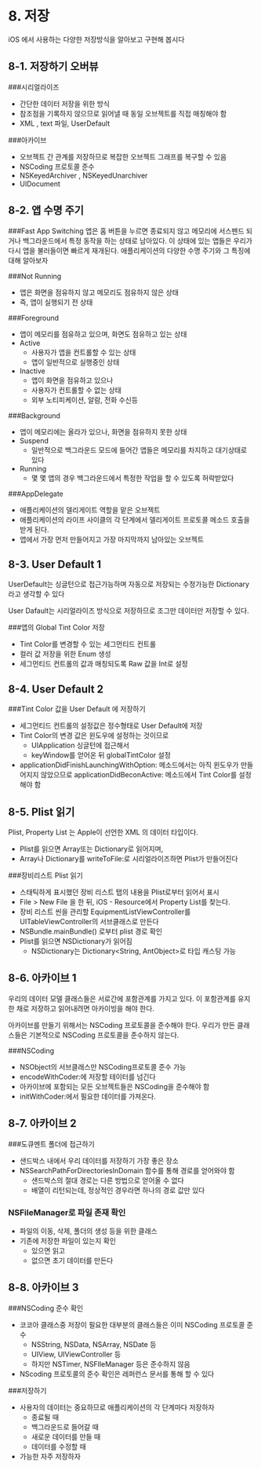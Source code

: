# 8. 저장
iOS 에서 사용하는 다양한 저장방식을 알아보고 구현해 봅시다

## 8-1. 저장하기 오버뷰

###시리얼라이즈
* 간단한 데이터 저장을 위한 방식
* 참조점을 기록하지 않으므로 읽어낼 때 동일 오브젝트를 직접 매칭해야 함
* XML , text 파일, UserDefault

###아카이브
* 오브젝트 간 관계를 저장하므로 복잡한 오브젝트 그래프를 복구할 수 있음
* NSCoding 프로토콜 준수
* NSKeyedArchiver , NSKeyedUnarchiver
* UIDocument

## 8-2. 앱 수명 주기

###Fast App Switching
앱은 홈 버튼을 누르면 종료되지 않고 메모리에 서스펜드 되거나 백그라운드에서 특정 동작을 하는 상태로 남아있다.
이 상태에 있는 앱들은 우리가 다시 앱을 불러들이면 빠르게 재개된다.
애플리케이션의 다양한 수명 주기와 그 특징에 대해 알아보자

###Not Running
* 앱은 화면을 점유하지 않고 메모리도 점유하지 않은 상태
* 즉, 앱이 실행되기 전 상태

###Foreground
* 앱이 메모리를 점유하고 있으며, 화면도 점유하고 있는 상태
* Active
	* 사용자가 앱을 컨트롤할 수 있는 상태
	* 앱이 일반적으로 실행중인 상태
* Inactive
	* 앱이 화면을 점유하고 있으나
	* 사용자가 컨트롤할 수 없는 상태
	* 외부 노티피케이션, 알람, 전화 수신등

###Background
* 앱이 메모리에는 올라가 있으나, 화면을 점유하지 못한 상태
* Suspend
	* 일반적으로 백그라운드 모드에 들어간 앱들은 메모리를 차지하고 대기상태로 있다
* Running
	* 몇 몇 앱의 경우 백그라운드에서 특정한 작업을 할 수 있도록 허락받았다


###AppDelegate
* 애플리케이션의 델리게이트 역할을 맡은 오브젝트
* 애플리케이션의 라이프 사이클의 각 단계에서 델리게이트 프로토콜 메소드 호출을 받게 된다.
* 앱에서 가장 먼저 만들어지고 가장 마지막까지 남아있는 오브젝트



## 8-3. User Default 1
UserDefault는 싱글턴으로 접근가능하며 자동으로 저장되는 수정가능한 Dictionary라고 생각할 수 있다

User Dafault는 시리얼라이즈 방식으로 저장하므로 조그만 데이터만 저장할 수 있다.

###앱의 Global Tint Color 저장
* Tint Color를 변경할 수 있는 세그먼티드 컨트롤 
* 컬러 값 저장을 위한 Enum 생성
* 세그먼티드 컨트롤의 값과 매칭되도록 Raw 값을 Int로 설정



## 8-4. User Default 2

###Tint Color 값을 User Default 에 저장하기
* 세그먼티드 컨트롤의 설정값은 정수형태로 User Default에 저장
* Tint Color의 변경 값은 윈도우에 설정하는 것이므로 
	* UIApplication 싱글턴에 접근해서 
	* keyWindow를 얻어온 뒤 globalTintColor 설정
* applicationDidFinishLaunchingWithOption: 메소드에서는 아직 윈도우가 만들어지지 않았으므로 applicationDidBeconActive: 메소드에서 Tint Color를 설정해야 함


## 8-5. Plist 읽기
Plist, Property List 는 Apple이 선언한 XML 의 데이터 타입이다.

* Plist를 읽으면 Array또는 Dictionary로 읽어지며, 
* Array나 Dictionary를 writeToFile:로 시리얼라이즈하면 Plist가 만들어진다

###장비리스트 Plist 읽기
* 스태틱하게 표시했던 장비 리스트 탭의 내용을 Plist로부터 읽어서 표시
* File > New File 을 한 뒤, iOS - Resource에서 Property List를 찾는다.
* 장비 리스트 씬을 관리할 EquipmentListViewController를 UITableViewController의 서브클래스로 만든다
* NSBundle.mainBundle() 로부터 plist 경로 확인
* Plist를 읽으면 NSDictionary가 읽어짐
	* NSDictionary는 Dictionary<String, AntObject>로 타입 캐스팅 가능

## 8-6. 아카이브 1
우리의 데이터 모델 클래스들은 서로간에 포함관계를 가지고 있다.
이 포함관계를 유지한 채로 저장하고 읽어내려면 아카이빙을 해야 한다.

아카이브를 만들기 위해서는 NSCoding 프로토콜을 준수해야 한다. 우리가 만든 클래스들은 기본적으로 NSCoding 프로토콜을 준수하지 않는다.

###NSCoding
* NSObject의 서브클래스만 NSCoding프로토콜 준수 가능
* encodeWithCoder:에 저장할 테이터를 넘긴다
 * 아카이브에 포함되는 모든 오브젝트들은 NSCoding을 준수해야 함
* initWithCoder:에서 필요한 데이터를 가져온다.


## 8-7. 아카이브 2

###도큐멘트 폴더에 접근하기
* 샌드박스 내에서 우리 데이터를 저장하기 가장 좋은 장소
* NSSearchPathForDirectoriesInDomain 함수를 통해 경로를 얻어와야 함
	* 샌드박스의 절대 경로는 다른 방법으로 얻어올 수 없다
	* 배열이 리턴되는데, 정상적인 경우라면 하나의 경로 값만 있다

### NSFileManager로 파일 존재 확인
* 파일의 이동, 삭제, 폴더의 생성 등을 위한 클래스
* 기존에 저장한 파일이 있는지 확인
	* 있으면 읽고
	* 없으면 초기 데이터를 만든다

## 8-8. 아카이브 3

###NSCoding 준수 확인
* 코코아 클래스중 저장이 필요한 대부분의 클래스들은 이미 NSCoding 프로토콜 준수
	* NSString, NSData, NSArray, NSDate 등
	* UIView, UIViewController 등
	* 하지만 NSTimer, NSFIleManager 등은 준수하지 않음
* NScoding 프로토콜의 준수 확인은 레퍼런스 문서를 통해 할 수 있다

###저장하기
* 사용자의 데이터는 중요하므로 애플리케이션의 각 단계마다 저장하자 
	* 종료될 때
	* 백그라운드로 들어갈 때
	* 새로운 데이터를 만들 때
	* 데이터를 수정할 때
* 가능한 자주 저장하자



